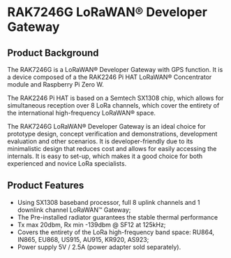 
# RAK7246G LoRaWAN® Developer Gateway

<Cimg src="/assets/images/quick-start-guide/rak7246/rak7246_overview.jpg" width="100%" figure_number = "1" caption="RAK7246G LoRaWAN® Developer Gateway"/>

## Product Background
The RAK7246G is a LoRaWAN® Developer Gateway with GPS function. It is a device composed of a the RAK2246 Pi HAT LoRaWAN® Concentrator module and Raspberry Pi Zero W.

The RAK2246 Pi HAT is based on a Semtech SX1308 chip, which allows for simultaneous reception over 8 LoRa channels, which cover the entirety of the international high-frequency LoRaWAN® space.

The RAK7246G LoRaWAN® Developer Gateway is an ideal choice for prototype design, concept verification and demonstrations, development evaluation and other scenarios. It is developer-friendly due to its minimalistic design that reduces cost and allows for easily accessing the internals. It is easy to set-up, which makes it a good choice for both experienced and novice LoRa specialists.


## Product Features
* Using SX1308 baseband processor, full 8 uplink channels and 1 downlink channel LoRaWAN™ Gateway;
* The Pre-installed radiator guarantees the stable thermal performance
* Tx max 20dbm, Rx min -139dbm @ SF12 at 125kHz;
* Covers the entirety of the LoRa high-frequency band space: RU864, IN865, EU868, US915, AU915, KR920, AS923;
* Power supply 5V / 2.5A (power adapter sold separately).
